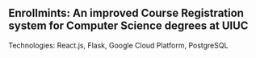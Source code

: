 ## Enrollmints: An improved Course Registration system for Computer Science degrees at UIUC

Technologies: React.js, Flask, Google Cloud Platform, PostgreSQL
